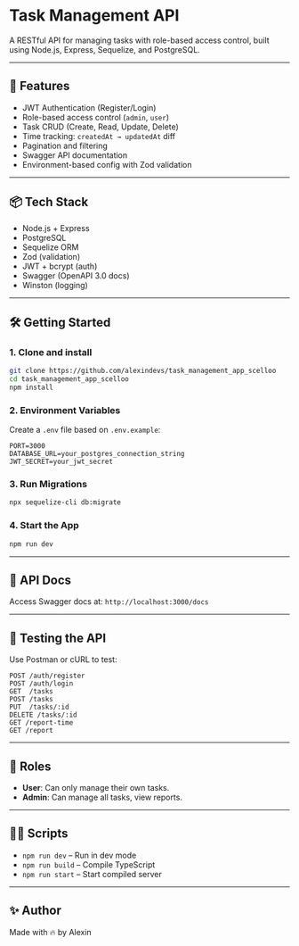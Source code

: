 # Task Management API

A RESTful API for managing tasks with role-based access control, built using Node.js, Express, Sequelize, and PostgreSQL.

---

## 🚀 Features

- JWT Authentication (Register/Login)
- Role-based access control (`admin`, `user`)
- Task CRUD (Create, Read, Update, Delete)
- Time tracking: `createdAt → updatedAt` diff
- Pagination and filtering
- Swagger API documentation
- Environment-based config with Zod validation

---

## 📦 Tech Stack

- Node.js + Express
- PostgreSQL
- Sequelize ORM
- Zod (validation)
- JWT + bcrypt (auth)
- Swagger (OpenAPI 3.0 docs)
- Winston (logging)

---

## 🛠️ Getting Started

### 1. Clone and install

```bash
git clone https://github.com/alexindevs/task_management_app_scelloo
cd task_management_app_scelloo
npm install
````

### 2. Environment Variables

Create a `.env` file based on `.env.example`:

```env
PORT=3000
DATABASE_URL=your_postgres_connection_string
JWT_SECRET=your_jwt_secret
```

### 3. Run Migrations

```bash
npx sequelize-cli db:migrate
```

### 4. Start the App

```bash
npm run dev
```

---

## 📘 API Docs

Access Swagger docs at:
`http://localhost:3000/docs`

---

## 🧪 Testing the API

Use Postman or cURL to test:

```http
POST /auth/register
POST /auth/login
GET  /tasks
POST /tasks
PUT  /tasks/:id
DELETE /tasks/:id
GET /report-time
GET /report
```

---

## 🔐 Roles

- **User**: Can only manage their own tasks.
- **Admin**: Can manage all tasks, view reports.

---

## 👨‍🔧 Scripts

- `npm run dev` – Run in dev mode
- `npm run build` – Compile TypeScript
- `npm run start` – Start compiled server

---

## ✨ Author

Made with 🔥 by Alexin
